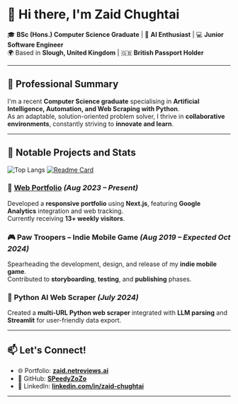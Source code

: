 
# 👋 Hi there, I'm **Zaid Chughtai**

🎓 **BSc (Hons.) Computer Science Graduate** | 🧠 **AI Enthusiast** | 💻 **Junior Software Engineer**  
🌍 Based in **Slough, United Kingdom** | 🇬🇧 **British Passport Holder**  

---

## 🌟 Professional Summary

I'm a recent **Computer Science graduate** specialising in **Artificial Intelligence, Automation, and Web Scraping with Python**.  
As an adaptable, solution-oriented problem solver, I thrive in **collaborative environments**, constantly striving to **innovate and learn**.  

---

## 🔬 Notable Projects and Stats

![Top Langs](https://github-readme-stats.vercel.app/api/top-langs/?username=SPeedyZoZo&layout=compact&theme=transparent)  [![Readme Card](https://github-readme-stats.vercel.app/api/pin/?username=SPeedyZoZo&repo=portfolio)](https://github.com/SPeedyZoZo/portfolio)

### 🎨 [**Web Portfolio**](https://zaid.netreviews.ai) *(Aug 2023 – Present)*  
Developed a **responsive portfolio** using **Next.js**, featuring **Google Analytics** integration and web tracking.  
Currently receiving **13+ weekly visitors**.

### 🎮 **Paw Troopers – Indie Mobile Game** *(Aug 2019 – Expected Oct 2024)*  
Spearheading the development, design, and release of my **indie mobile game**.  
Contributed to **storyboarding**, **testing**, and **publishing** phases.

### 🧠 **Python AI Web Scraper** *(July 2024)*  
Created a **multi-URL Python web scraper** integrated with **LLM parsing** and **Streamlit** for user-friendly data export.

---

## 📫 Let's Connect!  

- 🌐 Portfolio: [**zaid.netreviews.ai**](https://zaid.netreviews.ai)  
- 🐙 GitHub: [**SPeedyZoZo**](https://github.com/SPeedyZoZo)  
- 💼 LinkedIn: [**linkedin.com/in/zaid-chughtai**](https://linkedin.com/in/zaid-chughtai-628b52222)  

---


